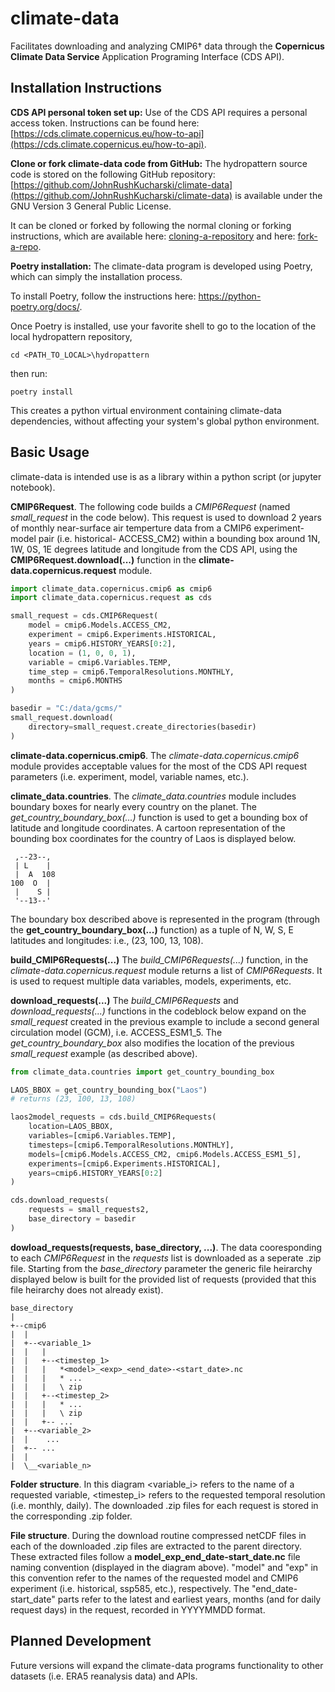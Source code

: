 # climate-data

Facilitates downloading and analyzing CMIP6&dagger; data through the **Copernicus Climate Data Service** Application Programing Interface (CDS API). 

## Installation Instructions

**CDS API personal token set up:** Use of the CDS API requires a personal access token. Instructions can be found here: [https://cds.climate.copernicus.eu/how-to-api](https://cds.climate.copernicus.eu/how-to-api).

**Clone or fork climate-data code from GitHub:** The hydropattern source code is stored on the following GitHub repository: [https://github.com/JohnRushKucharski/climate-data](https://github.com/JohnRushKucharski/climate-data) is available under the GNU Version 3 General Public License.

It can be cloned or forked by following the normal cloning or forking instructions, which are available here: [cloning-a-repository](https://docs.github.com/en/repositories/creating-and-managing-repositories/cloning-a-repository) and here: [fork-a-repo](https://docs.github.com/en/pull-requests/collaborating-with-pull-requests/working-with-forks/fork-a-repo).

**Poetry installation:**
The climate-data program is developed using Poetry, which can simply the installation process.

To install Poetry, follow the instructions here: https://python-poetry.org/docs/.

Once Poetry is installed, use your favorite shell to go to the location of the local hydropattern repository,

```shell
cd <PATH_TO_LOCAL>\hydropattern
```

then run:

```shell
poetry install
```

This creates a python virtual environment containing climate-data dependencies, without affecting your system's global python environment.

## Basic Usage
climate-data is intended use is as a library within a python script (or jupyter notebook). 

**CMIP6Request**. The following code builds a *CMIP6Request* (named *small_request* in the code below). This request is used to download 2 years of monthly near-surface air temperture data from a CMIP6 experiment-model pair (i.e. historical- ACCESS_CM2) within a bounding box around 1N, 1W, 0S, 1E degrees latitude and longitude from the CDS API, using the **CMIP6Request.download(...)** function in the **climate-data.copernicus.request** module.

```python
import climate_data.copernicus.cmip6 as cmip6
import climate_data.copernicus.request as cds

small_request = cds.CMIP6Request(
    model = cmip6.Models.ACCESS_CM2,
    experiment = cmip6.Experiments.HISTORICAL,
    years = cmip6.HISTORY_YEARS[0:2],
    location = (1, 0, 0, 1),
    variable = cmip6.Variables.TEMP,
    time_step = cmip6.TemporalResolutions.MONTHLY,
    months = cmip6.MONTHS
)

basedir = "C:/data/gcms/"
small_request.download(
    directory=small_request.create_directories(basedir)
)
```

**climate-data.copernicus.cmip6**. The *climate-data.copernicus.cmip6* module provides acceptable values for the most of the CDS API request parameters (i.e. experiment, model, variable names, etc.).

**climate_data.countries**. The *climate_data.countries* module includes boundary boxes for nearly every country on the planet. The *get_country_boundary_box(...)* function is used to get a bounding box of latitude and longitude coordinates. A cartoon representation of the bounding box coordinates for the country of Laos is displayed below. 

```
 ,--23--,
 | L    |
 |  A  108
100  O  |
 |    S |
 '--13--'
```
The boundary box described above is represented in the program (through the **get_country_boundary_box(...)** function) as a tuple of N, W, S, E latitudes and longitudes: i.e., (23, 100, 13, 108).

**build_CMIP6Requests(...)** The *build_CMIP6Requests(...)* function, in the *climate-data.copernicus.request* module returns a list of *CMIP6Requests*. It is used to request multiple data variables, models, experiments, etc.

**download_requests(...)** The *build_CMIP6Requests* and *download_requests(...)* functions in the codeblock below expand on the *small_request* created in the previous example to include a second general circulation model (GCM), i.e. ACCESS_ESM1_5. The *get_country_boundary_box* also modifies the location of the previous *small_request* example (as described above). 

```python
from climate_data.countries import get_country_bounding_box

LAOS_BBOX = get_country_bounding_box("Laos") 
# returns (23, 100, 13, 108)

laos2model_requests = cds.build_CMIP6Requests(
    location=LAOS_BBOX,
    variables=[cmip6.Variables.TEMP],
    timesteps=[cmip6.TemporalResolutions.MONTHLY],
    models=[cmip6.Models.ACCESS_CM2, cmip6.Models.ACCESS_ESM1_5],
    experiments=[cmip6.Experiments.HISTORICAL],
    years=cmip6.HISTORY_YEARS[0:2]
)

cds.download_requests(
    requests = small_requests2,
    base_directory = basedir
)
```

**dowload_requests(requests, base_directory, ...)**. The data cooresponding to each *CMIP6Request* in the *requests* list is downloaded as a seperate .zip file. Starting from the *base_directory* parameter the generic file heirarchy displayed below is built for the provided list of requests (provided that this file heirarchy does not already exist).

```
base_directory
|
+--cmip6
|  |
|  +--<variable_1>
|  |   |
|  |   +--<timestep_1>
|  |   |   *<model>_<exp>_<end_date>-<start_date>.nc
|  |   |   * ...
|  |   |   \ zip
|  |   +--<timestep_2>
|  |   |   * ...
|  |   |   \ zip
|  |   +-- ...
|  +--<variable_2>
|  |    ...
|  +-- ...
|  |
|  \__<variable_n>
```
**Folder structure**. In this diagram <variable_i> refers to the name of a requested variable, <timestep_i> refers to the requested temporal resolution (i.e. monthly, daily). The downloaded .zip files for each request is stored in the corresponding .zip folder. 

**File structure**. During the download routine compressed netCDF files in each of the downloaded .zip files are extracted to the parent directory. These extracted files follow a **model_exp_end_date-start_date.nc** file naming convention (displayed in the diagram above). "model" and "exp" in this convention refer to the names of the requested model and CMIP6 experiment (i.e. historical, ssp585, etc.), respectively. The "end_date-start_date" parts refer to the latest and earliest years, months (and for daily request days) in the request, recorded in YYYYMMDD format.

## Planned Development
Future versions will expand the climate-data programs functionality to other datasets (i.e. ERA5 reanalysis data) and APIs.